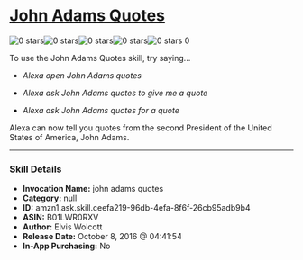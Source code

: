 # [John Adams Quotes](http://alexa.amazon.com/#skills/amzn1.ask.skill.ceefa219-96db-4efa-8f6f-26cb95adb9b4)
![0 stars](../../images/ic_star_border_black_18dp_1x.png)![0 stars](../../images/ic_star_border_black_18dp_1x.png)![0 stars](../../images/ic_star_border_black_18dp_1x.png)![0 stars](../../images/ic_star_border_black_18dp_1x.png)![0 stars](../../images/ic_star_border_black_18dp_1x.png) 0

To use the John Adams Quotes skill, try saying...

* *Alexa open John Adams quotes*

* *Alexa ask John Adams quotes to give me a quote*

* *Alexa ask John Adams quotes for a quote*

Alexa can now tell you quotes from the second President of the United States of America, John Adams.

***

### Skill Details

* **Invocation Name:** john adams quotes
* **Category:** null
* **ID:** amzn1.ask.skill.ceefa219-96db-4efa-8f6f-26cb95adb9b4
* **ASIN:** B01LWR0RXV
* **Author:** Elvis Wolcott
* **Release Date:** October 8, 2016 @ 04:41:54
* **In-App Purchasing:** No
